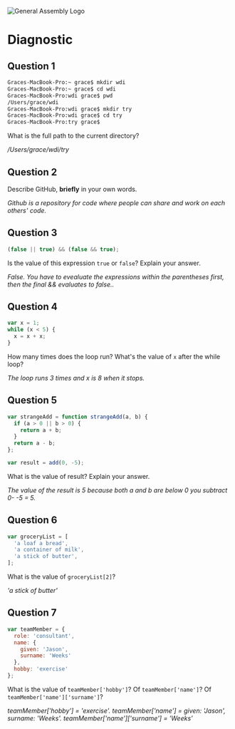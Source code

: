 ![General Assembly Logo](http://i.imgur.com/ke8USTq.png)

# Diagnostic

## Question 1

```sh
Graces-MacBook-Pro:~ grace$ mkdir wdi
Graces-MacBook-Pro:~ grace$ cd wdi
Graces-MacBook-Pro:wdi grace$ pwd
/Users/grace/wdi
Graces-MacBook-Pro:wdi grace$ mkdir try
Graces-MacBook-Pro:wdi grace$ cd try
Graces-MacBook-Pro:try grace$
```

What is the full path to the current directory?

_/Users/grace/wdi/try_

## Question 2

Describe GitHub, **briefly** in your own words.

_Github is a repository for code where people can share and work on each others' code._

## Question 3

```js
(false || true) && (false && true);
```

Is the value of this expression `true` or `false`?  Explain your answer.

_False. You have to evealuate the expressions within the parentheses first, then the final && evaluates to false.._

## Question 4

```js
var x = 1;
while (x < 5) {
  x = x + x;
}
```

How many times does the loop run?  What's the value of `x` after the while loop?

_The loop runs 3 times and x is 8 when it stops._

## Question 5

```js
var strangeAdd = function strangeAdd(a, b) {
  if (a > 0 || b > 0) {
    return a + b;    
  }
  return a - b;
};

var result = add(0, -5);
```

What is the value of result?  Explain your answer.

_The value of the result is 5 because both a and b are below 0 you subtract 0- -5 = 5._

## Question 6

```js
var groceryList = [
  'a loaf a bread',
  'a container of milk',
  'a stick of butter',
];
```

What is the value of `groceryList[2]`?

_'a stick of butter'_

## Question 7

```js
var teamMember = {
  role: 'consultant',
  name: {
    given: 'Jason',
    surname: 'Weeks'
  },
  hobby: 'exercise'
};
```

What is the value of `teamMember['hobby']`?  Of `teamMember['name']`?  Of `teamMember['name']['surname']`?

_teamMember['hobby'] = 'exercise'. teamMember['name'] = given: 'Jason', surname: 'Weeks'.
teamMember['name']['surname'] = 'Weeks'_
